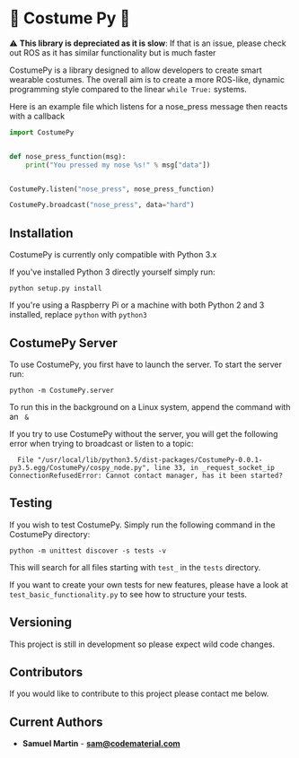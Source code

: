 # :tophat: Costume Py :tophat:

:warning: **This library is depreciated as it is slow**: If that is an issue, please check out ROS as it has similar functionality but is much faster


CostumePy is a library designed to allow developers to create smart wearable costumes. 
The overall aim is to create a more ROS-like, dynamic programming style compared to the linear `while True:` systems.


Here is an example file which listens for a nose_press message then reacts with a callback

```python
import CostumePy


def nose_press_function(msg):
    print("You pressed my nose %s!" % msg["data"])


CostumePy.listen("nose_press", nose_press_function)

CostumePy.broadcast("nose_press", data="hard")
```

## Installation

CostumePy is currently only compatible with Python 3.x

If you've installed Python 3 directly yourself simply run:

```commandline
python setup.py install

```

If you're using a Raspberry Pi or a machine with both Python 2 and 3 installed, replace ```python``` with ```python3```

## CostumePy Server

To use CostumePy, you first have to launch the server. To start the server run:

```commandline
python -m CostumePy.server
```

To run this in the background on a Linux system, append the command with an ``` &```

If you try to use CostumePy without the server, you will get the following error when trying to broadcast or listen to a topic:

```commandline
  File "/usr/local/lib/python3.5/dist-packages/CostumePy-0.0.1-py3.5.egg/CostumePy/cospy_node.py", line 33, in _request_socket_ip
ConnectionRefusedError: Cannot contact manager, has it been started?
```

## Testing

If you wish to test CostumePy. Simply run the following command in the CostumePy directory:

```commandline
python -m unittest discover -s tests -v
```

This will search for all files starting with ```test_``` in the ```tests``` directory.

If you want to create your own tests for new features, please have a look at ```test_basic_functionality.py``` to see how to structure your tests.

## Versioning

This project is still in development so please expect wild code changes.

## Contributors

If you would like to contribute to this project please contact me below.

## Current Authors

* **Samuel Martin** - [**sam@codematerial.com**](sam@codematerial.com)
